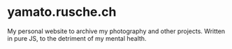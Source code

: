 # yamato.rusche.ch

My personal website to archive my photography and other projects.
Written in pure JS, to the detriment of my mental health.
